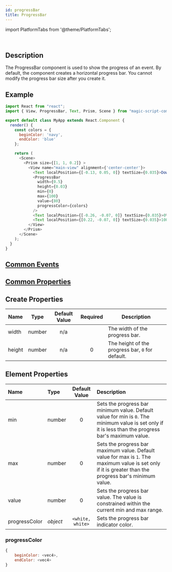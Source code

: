```yaml
---
id: progressBar
title: ProgressBar
---
```


import PlatformTabs from '@theme/PlatformTabs';

<PlatformTabs component='progressbar' />​

## Description

The ProgressBar component is used to show the progress of an event. By default, the component creates a horizontal progress bar. You cannot modify the progress bar size after you create it.

## Example

```javascript
import React from "react";
import { View, ProgressBar, Text, Prism, Scene } from "magic-script-components";

export default class MyApp extends React.Component {
  render() {
    const colors = {
      beginColor: 'navy',
      endColor: 'blue'
    };

    return (
      <Scene>
        <Prism size={[1, 1, 0.2]} >
          <View name="main-view" alignment={'center-center'}>
            <Text localPosition={[-0.13, 0.05, 0]} textSize={0.035}>Downloading (80%)...</Text>
            <ProgressBar
              width={0.5}
              height={0.03}
              min={0}
              max={100}
              value={80}
              progressColor={colors}
            />
            <Text localPosition={[-0.26, -0.07, 0]} textSize={0.035}>0%</Text>
            <Text localPosition={[0.22, -0.07, 0]} textSize={0.035}>100%</Text>
          </View>
        </Prism>
      </Scene>
    );
  }
}
```

## [Common Events](../events/CommonEvents.md)

## [Common Properties](../types/Properties.md)

## Create Properties

| Name   | Type   | Default Value | Required | Description                                      |
| ------ | ------ | :-----------: | :------: | ------------------------------------------------ |
| width  | number |      n/a      |          | The width of the progress bar.                   |
| height | number |      n/a      |    0     | The height of the progress bar, `0` for default. |

## Element Properties

| Name          | Type     |  Default Value   | Description                                                                                                                                              |
| :------------ | :------- | :--------------: | :------------------------------------------------------------------------------------------------------------------------------------------------------- |
| min           | number   |        0         | Sets the progress bar minimum value. Default value for min is `0`. The minimum value is set only if it is less than the progress bar's maximum value.    |
| max           | number   |        0         | Sets the progress bar maximum value. Default value for max is `1`. The maximum value is set only if it is greater than the progress bar's minimum value. |
| value         | number   |        0         | Sets the progress bar value. The value is constrained within the current min and max range.                                                              |
| progressColor | _object_ | `<white, white>` | Sets the progress bar indicator color.                                                                                                                   |

### progressColor

```javascript
{
    beginColor: <vec4>,
    endColor: <vec4>
}
```